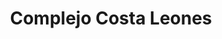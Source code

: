 ---
title: "Complejo Costa Leones"
url: /dina-huapi/complejo-costa-leones/
shop: centro comercial
---